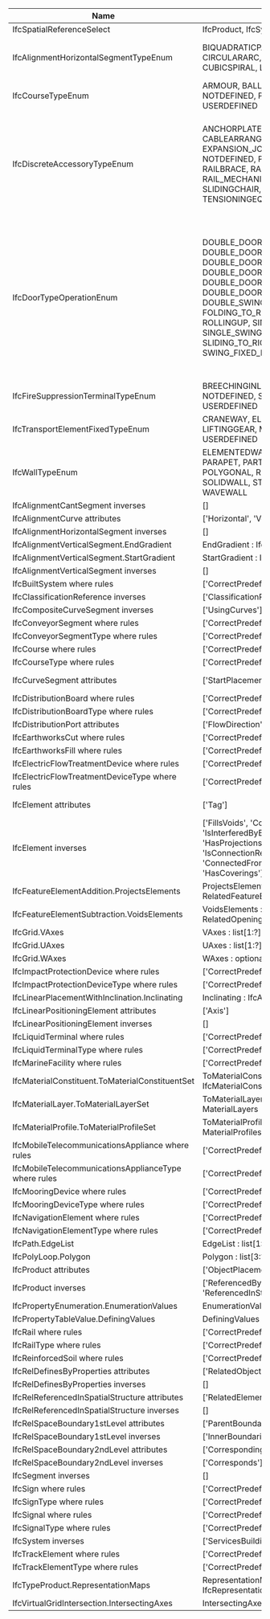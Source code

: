 | Name                                                 | IFC4x3_RC2.exp                                                                                                                                                                                                                                                                                                                                                                                                        | IFC.exp                                                                                                                                                                                                                                                                                                                                                                                                                                                                                                                                                      |
|------------------------------------------------------|-----------------------------------------------------------------------------------------------------------------------------------------------------------------------------------------------------------------------------------------------------------------------------------------------------------------------------------------------------------------------------------------------------------------------|--------------------------------------------------------------------------------------------------------------------------------------------------------------------------------------------------------------------------------------------------------------------------------------------------------------------------------------------------------------------------------------------------------------------------------------------------------------------------------------------------------------------------------------------------------------|
| IfcSpatialReferenceSelect                            | IfcProduct, IfcSystem                                                                                                                                                                                                                                                                                                                                                                                                 | IfcGroup, IfcProduct                                                                                                                                                                                                                                                                                                                                                                                                                                                                                                                                         |
| IfcAlignmentHorizontalSegmentTypeEnum                | BIQUADRATICPARABOLA, BLOSSCURVE, CIRCULARARC, CLOTHOID, COSINECURVE, CUBICSPIRAL, LINE, SINECURVE, VIENNESEBEND                                                                                                                                                                                                                                                                                                       | BIQUADRATICPARABOLA, BLOSSCURVE, CIRCULARARC, CLOTHOID, COSINECURVE, CUBICPARABOLA, CUBICSPIRAL, LINE, SINECURVE, VIENNESEBEND                                                                                                                                                                                                                                                                                                                                                                                                                               |
| IfcCourseTypeEnum                                    | ARMOUR, BALLASTBED, CORE, FILTER, NOTDEFINED, PAVEMENT, PROTECTION, USERDEFINED                                                                                                                                                                                                                                                                                                                                       | BALLASTBED, CORE, FILTER, NOTDEFINED, PAVEMENT, PROTECTION, USERDEFINED                                                                                                                                                                                                                                                                                                                                                                                                                                                                                      |
| IfcDiscreteAccessoryTypeEnum                         | ANCHORPLATE, BIRDPROTECTION, BRACKET, CABLEARRANGER, ELASTIC_CUSHION, EXPANSION_JOINT_DEVICE, INSULATOR, LOCK, NOTDEFINED, PANEL_STRENGTHENING, RAILBRACE, RAILPAD, RAIL_LUBRICATION, RAIL_MECHANICAL_EQUIPMENT, SHOE, SLIDINGCHAIR, SOUNDABSORPTION, TENSIONINGEQUIPMENT, USERDEFINED                                                                                                                                | ANCHORPLATE, BIRDPROTECTION, BRACKET, CABLEARRANGER, ELASTIC_CUSHION, EXPANSION_JOINT_DEVICE, INSULATOR, LOCK, NOTDEFINED, PANEL_STRENGTHENING, POINTMACHINEMOUNTINGDEVICE, POINT_MACHINE_LOCKING_DEVICE, RAILBRACE, RAILPAD, RAIL_LUBRICATION, RAIL_MECHANICAL_EQUIPMENT, SHOE, SLIDINGCHAIR, SOUNDABSORPTION, TENSIONINGEQUIPMENT, USERDEFINED                                                                                                                                                                                                             |
| IfcDoorTypeOperationEnum                             | DOUBLE_DOOR_DOUBLE_SWING, DOUBLE_DOOR_FOLDING, DOUBLE_DOOR_SINGLE_SWING, DOUBLE_DOOR_SINGLE_SWING_OPPOSITE_LEFT, DOUBLE_DOOR_SINGLE_SWING_OPPOSITE_RIGHT, DOUBLE_DOOR_SLIDING, DOUBLE_SWING_LEFT, DOUBLE_SWING_RIGHT, FOLDING_TO_LEFT, FOLDING_TO_RIGHT, NOTDEFINED, REVOLVING, ROLLINGUP, SINGLE_SWING_LEFT, SINGLE_SWING_RIGHT, SLIDING_TO_LEFT, SLIDING_TO_RIGHT, SWING_FIXED_LEFT, SWING_FIXED_RIGHT, USERDEFINED | DOUBLE_PANEL_DOUBLE_SWING, DOUBLE_PANEL_FOLDING, DOUBLE_PANEL_LIFTING_VERTICAL, DOUBLE_PANEL_SINGLE_SWING, DOUBLE_PANEL_SINGLE_SWING_OPPOSITE_LEFT, DOUBLE_PANEL_SINGLE_SWING_OPPOSITE_RIGHT, DOUBLE_PANEL_SLIDING, DOUBLE_SWING_LEFT, DOUBLE_SWING_RIGHT, FOLDING_TO_LEFT, FOLDING_TO_RIGHT, LIFTING_HORIZONTAL, LIFTING_VERTICAL_LEFT, LIFTING_VERTICAL_RIGHT, NOTDEFINED, REVOLVING_HORIZONTAL, REVOLVING_VERTICAL, ROLLINGUP, SINGLE_SWING_LEFT, SINGLE_SWING_RIGHT, SLIDING_TO_LEFT, SLIDING_TO_RIGHT, SWING_FIXED_LEFT, SWING_FIXED_RIGHT, USERDEFINED |
| IfcFireSuppressionTerminalTypeEnum                   | BREECHINGINLET, FIREHYDRANT, HOSEREEL, NOTDEFINED, SPRINKLER, SPRINKLERDEFLECTOR, USERDEFINED                                                                                                                                                                                                                                                                                                                         | BREECHINGINLET, FIREHYDRANT, FIREMONITOR, HOSEREEL, NOTDEFINED, SPRINKLER, SPRINKLERDEFLECTOR, USERDEFINED                                                                                                                                                                                                                                                                                                                                                                                                                                                   |
| IfcTransportElementFixedTypeEnum                     | CRANEWAY, ELEVATOR, ESCALATOR, LIFTINGGEAR, MOVINGWALKWAY, NOTDEFINED, USERDEFINED                                                                                                                                                                                                                                                                                                                                    | CRANEWAY, ELEVATOR, ESCALATOR, HAULINGGEAR, LIFTINGGEAR, MOVINGWALKWAY, NOTDEFINED, STRUCTURE, USERDEFINED                                                                                                                                                                                                                                                                                                                                                                                                                                                   |
| IfcWallTypeEnum                                      | ELEMENTEDWALL, MOVABLE, NOTDEFINED, PARAPET, PARTITIONING, PLUMBINGWALL, POLYGONAL, RETAININGWALL, SHEAR, SOLIDWALL, STANDARD, USERDEFINED, WAVEWALL                                                                                                                                                                                                                                                                  | ELEMENTEDWALL, MOVABLE, NOTDEFINED, PARAPET, PARTITIONING, PLUMBINGWALL, POLYGONAL, RETAININGWALL, SHEAR, SOLIDWALL, STANDARD, USERDEFINED                                                                                                                                                                                                                                                                                                                                                                                                                   |
| IfcAlignmentCantSegment inverses                     | []                                                                                                                                                                                                                                                                                                                                                                                                                    | ['ToCant']                                                                                                                                                                                                                                                                                                                                                                                                                                                                                                                                                   |
| IfcAlignmentCurve attributes                         | ['Horizontal', 'Vertical', 'Tag']                                                                                                                                                                                                                                                                                                                                                                                     | ['Tag']                                                                                                                                                                                                                                                                                                                                                                                                                                                                                                                                                      |
| IfcAlignmentHorizontalSegment inverses               | []                                                                                                                                                                                                                                                                                                                                                                                                                    | ['ToHorizontal']                                                                                                                                                                                                                                                                                                                                                                                                                                                                                                                                             |
| IfcAlignmentVerticalSegment.EndGradient              | EndGradient : IfcLengthMeasure                                                                                                                                                                                                                                                                                                                                                                                        | EndGradient : IfcRatioMeasure                                                                                                                                                                                                                                                                                                                                                                                                                                                                                                                                |
| IfcAlignmentVerticalSegment.StartGradient            | StartGradient : IfcLengthMeasure                                                                                                                                                                                                                                                                                                                                                                                      | StartGradient : IfcRatioMeasure                                                                                                                                                                                                                                                                                                                                                                                                                                                                                                                              |
| IfcAlignmentVerticalSegment inverses                 | []                                                                                                                                                                                                                                                                                                                                                                                                                    | ['ToVertical']                                                                                                                                                                                                                                                                                                                                                                                                                                                                                                                                               |
| IfcBuiltSystem where rules                           | ['CorrectPredefinedType']                                                                                                                                                                                                                                                                                                                                                                                             | []                                                                                                                                                                                                                                                                                                                                                                                                                                                                                                                                                           |
| IfcClassificationReference inverses                  | ['ClassificationRefForObjects', 'HasReferences']                                                                                                                                                                                                                                                                                                                                                                      | ['HasReferences', 'ClassificationRefForObjects']                                                                                                                                                                                                                                                                                                                                                                                                                                                                                                             |
| IfcCompositeCurveSegment inverses                    | ['UsingCurves']                                                                                                                                                                                                                                                                                                                                                                                                       | []                                                                                                                                                                                                                                                                                                                                                                                                                                                                                                                                                           |
| IfcConveyorSegment where rules                       | ['CorrectPredefinedType', 'CorrectTypeAssigned']                                                                                                                                                                                                                                                                                                                                                                      | []                                                                                                                                                                                                                                                                                                                                                                                                                                                                                                                                                           |
| IfcConveyorSegmentType where rules                   | ['CorrectPredefinedType']                                                                                                                                                                                                                                                                                                                                                                                             | []                                                                                                                                                                                                                                                                                                                                                                                                                                                                                                                                                           |
| IfcCourse where rules                                | ['CorrectPredefinedType', 'CorrectTypeAssigned']                                                                                                                                                                                                                                                                                                                                                                      | []                                                                                                                                                                                                                                                                                                                                                                                                                                                                                                                                                           |
| IfcCourseType where rules                            | ['CorrectPredefinedType']                                                                                                                                                                                                                                                                                                                                                                                             | []                                                                                                                                                                                                                                                                                                                                                                                                                                                                                                                                                           |
| IfcCurveSegment attributes                           | ['StartPlacement', 'SegmentLength', 'ParentCurve']                                                                                                                                                                                                                                                                                                                                                                    | ['Placement', 'SegmentStart', 'SegmentLength', 'ParentCurve']                                                                                                                                                                                                                                                                                                                                                                                                                                                                                                |
| IfcDistributionBoard where rules                     | ['CorrectPredefinedType', 'CorrectTypeAssigned']                                                                                                                                                                                                                                                                                                                                                                      | []                                                                                                                                                                                                                                                                                                                                                                                                                                                                                                                                                           |
| IfcDistributionBoardType where rules                 | ['CorrectPredefinedType']                                                                                                                                                                                                                                                                                                                                                                                             | []                                                                                                                                                                                                                                                                                                                                                                                                                                                                                                                                                           |
| IfcDistributionPort attributes                       | ['FlowDirection', 'PredefinedType', 'SystemType']                                                                                                                                                                                                                                                                                                                                                                     | ['FlowDirection', 'PredefinedType']                                                                                                                                                                                                                                                                                                                                                                                                                                                                                                                          |
| IfcEarthworksCut where rules                         | ['CorrectPredefinedType']                                                                                                                                                                                                                                                                                                                                                                                             | []                                                                                                                                                                                                                                                                                                                                                                                                                                                                                                                                                           |
| IfcEarthworksFill where rules                        | ['CorrectPredefinedType']                                                                                                                                                                                                                                                                                                                                                                                             | []                                                                                                                                                                                                                                                                                                                                                                                                                                                                                                                                                           |
| IfcElectricFlowTreatmentDevice where rules           | ['CorrectPredefinedType', 'CorrectTypeAssigned']                                                                                                                                                                                                                                                                                                                                                                      | []                                                                                                                                                                                                                                                                                                                                                                                                                                                                                                                                                           |
| IfcElectricFlowTreatmentDeviceType where rules       | ['CorrectPredefinedType']                                                                                                                                                                                                                                                                                                                                                                                             | []                                                                                                                                                                                                                                                                                                                                                                                                                                                                                                                                                           |
| IfcElement attributes                                | ['Tag']                                                                                                                                                                                                                                                                                                                                                                                                               | ['Tag', 'InterferesElements', 'IsInterferedByElements']                                                                                                                                                                                                                                                                                                                                                                                                                                                                                                      |
| IfcElement inverses                                  | ['FillsVoids', 'ConnectedTo', 'IsInterferedByElements', 'InterferesElements', 'HasProjections', 'HasOpenings', 'IsConnectionRealization', 'ProvidesBoundaries', 'ConnectedFrom', 'ContainedInStructure', 'HasCoverings']                                                                                                                                                                                              | ['FillsVoids', 'ConnectedTo', 'HasProjections', 'HasOpenings', 'IsConnectionRealization', 'ProvidesBoundaries', 'ConnectedFrom', 'ContainedInStructure', 'HasCoverings']                                                                                                                                                                                                                                                                                                                                                                                     |
| IfcFeatureElementAddition.ProjectsElements           | ProjectsElements : IfcRelProjectsElement FOR RelatedFeatureElement                                                                                                                                                                                                                                                                                                                                                    | ProjectsElements : SET OF [1:1] IfcRelProjectsElement FOR RelatedFeatureElement                                                                                                                                                                                                                                                                                                                                                                                                                                                                              |
| IfcFeatureElementSubtraction.VoidsElements           | VoidsElements : IfcRelVoidsElement FOR RelatedOpeningElement                                                                                                                                                                                                                                                                                                                                                          | VoidsElements : SET OF [1:1] IfcRelVoidsElement FOR RelatedOpeningElement                                                                                                                                                                                                                                                                                                                                                                                                                                                                                    |
| IfcGrid.VAxes                                        | VAxes : list[1:?] of unique IfcGridAxis                                                                                                                                                                                                                                                                                                                                                                               | VAxes : list[1:?] of IfcGridAxis                                                                                                                                                                                                                                                                                                                                                                                                                                                                                                                             |
| IfcGrid.UAxes                                        | UAxes : list[1:?] of unique IfcGridAxis                                                                                                                                                                                                                                                                                                                                                                               | UAxes : list[1:?] of IfcGridAxis                                                                                                                                                                                                                                                                                                                                                                                                                                                                                                                             |
| IfcGrid.WAxes                                        | WAxes : optional list[1:?] of unique IfcGridAxis                                                                                                                                                                                                                                                                                                                                                                      | WAxes : optional list[1:?] of IfcGridAxis                                                                                                                                                                                                                                                                                                                                                                                                                                                                                                                    |
| IfcImpactProtectionDevice where rules                | ['CorrectPredefinedType', 'CorrectTypeAssigned']                                                                                                                                                                                                                                                                                                                                                                      | []                                                                                                                                                                                                                                                                                                                                                                                                                                                                                                                                                           |
| IfcImpactProtectionDeviceType where rules            | ['CorrectPredefinedType']                                                                                                                                                                                                                                                                                                                                                                                             | []                                                                                                                                                                                                                                                                                                                                                                                                                                                                                                                                                           |
| IfcLinearPlacementWithInclination.Inclinating        | Inclinating : IfcAxisLateralInclination                                                                                                                                                                                                                                                                                                                                                                               | Inclinating : set[1:1] of IfcAxisLateralInclination                                                                                                                                                                                                                                                                                                                                                                                                                                                                                                          |
| IfcLinearPositioningElement attributes               | ['Axis']                                                                                                                                                                                                                                                                                                                                                                                                              | []                                                                                                                                                                                                                                                                                                                                                                                                                                                                                                                                                           |
| IfcLinearPositioningElement inverses                 | []                                                                                                                                                                                                                                                                                                                                                                                                                    | ['Axis']                                                                                                                                                                                                                                                                                                                                                                                                                                                                                                                                                     |
| IfcLiquidTerminal where rules                        | ['CorrectPredefinedType', 'CorrectTypeAssigned']                                                                                                                                                                                                                                                                                                                                                                      | []                                                                                                                                                                                                                                                                                                                                                                                                                                                                                                                                                           |
| IfcLiquidTerminalType where rules                    | ['CorrectPredefinedType']                                                                                                                                                                                                                                                                                                                                                                                             | []                                                                                                                                                                                                                                                                                                                                                                                                                                                                                                                                                           |
| IfcMarineFacility where rules                        | ['CorrectPredefinedType']                                                                                                                                                                                                                                                                                                                                                                                             | []                                                                                                                                                                                                                                                                                                                                                                                                                                                                                                                                                           |
| IfcMaterialConstituent.ToMaterialConstituentSet      | ToMaterialConstituentSet : IfcMaterialConstituentSet FOR MaterialConstituents                                                                                                                                                                                                                                                                                                                                         | ToMaterialConstituentSet : SET OF [0:1] IfcMaterialConstituentSet FOR MaterialConstituents                                                                                                                                                                                                                                                                                                                                                                                                                                                                   |
| IfcMaterialLayer.ToMaterialLayerSet                  | ToMaterialLayerSet : IfcMaterialLayerSet FOR MaterialLayers                                                                                                                                                                                                                                                                                                                                                           | ToMaterialLayerSet : SET OF [0:1] IfcMaterialLayerSet FOR MaterialLayers                                                                                                                                                                                                                                                                                                                                                                                                                                                                                     |
| IfcMaterialProfile.ToMaterialProfileSet              | ToMaterialProfileSet : IfcMaterialProfileSet FOR MaterialProfiles                                                                                                                                                                                                                                                                                                                                                     | ToMaterialProfileSet : SET OF [0:1] IfcMaterialProfileSet FOR MaterialProfiles                                                                                                                                                                                                                                                                                                                                                                                                                                                                               |
| IfcMobileTelecommunicationsAppliance where rules     | ['CorrectPredefinedType', 'CorrectTypeAssigned']                                                                                                                                                                                                                                                                                                                                                                      | []                                                                                                                                                                                                                                                                                                                                                                                                                                                                                                                                                           |
| IfcMobileTelecommunicationsApplianceType where rules | ['CorrectPredefinedType']                                                                                                                                                                                                                                                                                                                                                                                             | []                                                                                                                                                                                                                                                                                                                                                                                                                                                                                                                                                           |
| IfcMooringDevice where rules                         | ['CorrectPredefinedType', 'CorrectTypeAssigned']                                                                                                                                                                                                                                                                                                                                                                      | []                                                                                                                                                                                                                                                                                                                                                                                                                                                                                                                                                           |
| IfcMooringDeviceType where rules                     | ['CorrectPredefinedType']                                                                                                                                                                                                                                                                                                                                                                                             | []                                                                                                                                                                                                                                                                                                                                                                                                                                                                                                                                                           |
| IfcNavigationElement where rules                     | ['CorrectPredefinedType', 'CorrectTypeAssigned']                                                                                                                                                                                                                                                                                                                                                                      | []                                                                                                                                                                                                                                                                                                                                                                                                                                                                                                                                                           |
| IfcNavigationElementType where rules                 | ['CorrectPredefinedType']                                                                                                                                                                                                                                                                                                                                                                                             | []                                                                                                                                                                                                                                                                                                                                                                                                                                                                                                                                                           |
| IfcPath.EdgeList                                     | EdgeList : list[1:?] of unique IfcOrientedEdge                                                                                                                                                                                                                                                                                                                                                                        | EdgeList : list[1:?] of IfcOrientedEdge                                                                                                                                                                                                                                                                                                                                                                                                                                                                                                                      |
| IfcPolyLoop.Polygon                                  | Polygon : list[3:?] of unique IfcCartesianPoint                                                                                                                                                                                                                                                                                                                                                                       | Polygon : list[3:?] of IfcCartesianPoint                                                                                                                                                                                                                                                                                                                                                                                                                                                                                                                     |
| IfcProduct attributes                                | ['ObjectPlacement', 'Representation']                                                                                                                                                                                                                                                                                                                                                                                 | ['ObjectPlacement']                                                                                                                                                                                                                                                                                                                                                                                                                                                                                                                                          |
| IfcProduct inverses                                  | ['ReferencedBy', 'PositionedRelativeTo', 'ReferencedInStructures']                                                                                                                                                                                                                                                                                                                                                    | ['Representation', 'ReferencedBy', 'PositionedRelativeTo', 'ReferencedInStructures']                                                                                                                                                                                                                                                                                                                                                                                                                                                                         |
| IfcPropertyEnumeration.EnumerationValues             | EnumerationValues : list[1:?] of unique IfcValue                                                                                                                                                                                                                                                                                                                                                                      | EnumerationValues : list[1:?] of IfcValue                                                                                                                                                                                                                                                                                                                                                                                                                                                                                                                    |
| IfcPropertyTableValue.DefiningValues                 | DefiningValues : optional list[1:?] of unique IfcValue                                                                                                                                                                                                                                                                                                                                                                | DefiningValues : optional list[1:?] of IfcValue                                                                                                                                                                                                                                                                                                                                                                                                                                                                                                              |
| IfcRail where rules                                  | ['CorrectPredefinedType', 'CorrectTypeAssigned']                                                                                                                                                                                                                                                                                                                                                                      | []                                                                                                                                                                                                                                                                                                                                                                                                                                                                                                                                                           |
| IfcRailType where rules                              | ['CorrectPredefinedType']                                                                                                                                                                                                                                                                                                                                                                                             | []                                                                                                                                                                                                                                                                                                                                                                                                                                                                                                                                                           |
| IfcReinforcedSoil where rules                        | ['CorrectPredefinedType']                                                                                                                                                                                                                                                                                                                                                                                             | []                                                                                                                                                                                                                                                                                                                                                                                                                                                                                                                                                           |
| IfcRelDefinesByProperties attributes                 | ['RelatedObjects', 'RelatingPropertyDefinition']                                                                                                                                                                                                                                                                                                                                                                      | ['RelatingPropertyDefinition']                                                                                                                                                                                                                                                                                                                                                                                                                                                                                                                               |
| IfcRelDefinesByProperties inverses                   | []                                                                                                                                                                                                                                                                                                                                                                                                                    | ['RelatedObjects']                                                                                                                                                                                                                                                                                                                                                                                                                                                                                                                                           |
| IfcRelReferencedInSpatialStructure attributes        | ['RelatedElements', 'RelatingStructure']                                                                                                                                                                                                                                                                                                                                                                              | ['RelatingStructure']                                                                                                                                                                                                                                                                                                                                                                                                                                                                                                                                        |
| IfcRelReferencedInSpatialStructure inverses          | []                                                                                                                                                                                                                                                                                                                                                                                                                    | ['RelatedElements']                                                                                                                                                                                                                                                                                                                                                                                                                                                                                                                                          |
| IfcRelSpaceBoundary1stLevel attributes               | ['ParentBoundary']                                                                                                                                                                                                                                                                                                                                                                                                    | ['InnerBoundaries', 'ParentBoundary']                                                                                                                                                                                                                                                                                                                                                                                                                                                                                                                        |
| IfcRelSpaceBoundary1stLevel inverses                 | ['InnerBoundaries']                                                                                                                                                                                                                                                                                                                                                                                                   | []                                                                                                                                                                                                                                                                                                                                                                                                                                                                                                                                                           |
| IfcRelSpaceBoundary2ndLevel attributes               | ['CorrespondingBoundary']                                                                                                                                                                                                                                                                                                                                                                                             | ['CorrespondingBoundary', 'Corresponds']                                                                                                                                                                                                                                                                                                                                                                                                                                                                                                                     |
| IfcRelSpaceBoundary2ndLevel inverses                 | ['Corresponds']                                                                                                                                                                                                                                                                                                                                                                                                       | []                                                                                                                                                                                                                                                                                                                                                                                                                                                                                                                                                           |
| IfcSegment inverses                                  | []                                                                                                                                                                                                                                                                                                                                                                                                                    | ['UsingCurves']                                                                                                                                                                                                                                                                                                                                                                                                                                                                                                                                              |
| IfcSign where rules                                  | ['CorrectPredefinedType', 'CorrectTypeAssigned']                                                                                                                                                                                                                                                                                                                                                                      | []                                                                                                                                                                                                                                                                                                                                                                                                                                                                                                                                                           |
| IfcSignType where rules                              | ['CorrectPredefinedType']                                                                                                                                                                                                                                                                                                                                                                                             | []                                                                                                                                                                                                                                                                                                                                                                                                                                                                                                                                                           |
| IfcSignal where rules                                | ['CorrectPredefinedType', 'CorrectTypeAssigned']                                                                                                                                                                                                                                                                                                                                                                      | []                                                                                                                                                                                                                                                                                                                                                                                                                                                                                                                                                           |
| IfcSignalType where rules                            | ['CorrectPredefinedType']                                                                                                                                                                                                                                                                                                                                                                                             | []                                                                                                                                                                                                                                                                                                                                                                                                                                                                                                                                                           |
| IfcSystem inverses                                   | ['ServicesBuildings', 'ServicesFacilities']                                                                                                                                                                                                                                                                                                                                                                           | ['ServicesFacilities', 'ServicesBuildings']                                                                                                                                                                                                                                                                                                                                                                                                                                                                                                                  |
| IfcTrackElement where rules                          | ['CorrectPredefinedType', 'CorrectTypeAssigned']                                                                                                                                                                                                                                                                                                                                                                      | []                                                                                                                                                                                                                                                                                                                                                                                                                                                                                                                                                           |
| IfcTrackElementType where rules                      | ['CorrectPredefinedType']                                                                                                                                                                                                                                                                                                                                                                                             | []                                                                                                                                                                                                                                                                                                                                                                                                                                                                                                                                                           |
| IfcTypeProduct.RepresentationMaps                    | RepresentationMaps : optional list[1:?] of unique IfcRepresentationMap                                                                                                                                                                                                                                                                                                                                                | RepresentationMaps : optional list[1:?] of IfcRepresentationMap                                                                                                                                                                                                                                                                                                                                                                                                                                                                                              |
| IfcVirtualGridIntersection.IntersectingAxes          | IntersectingAxes : list[2:2] of unique IfcGridAxis                                                                                                                                                                                                                                                                                                                                                                    | IntersectingAxes : list[2:2] of IfcGridAxis                                                                                                                                                                                                                                                                                                                                                                                                                                                                                                                  |